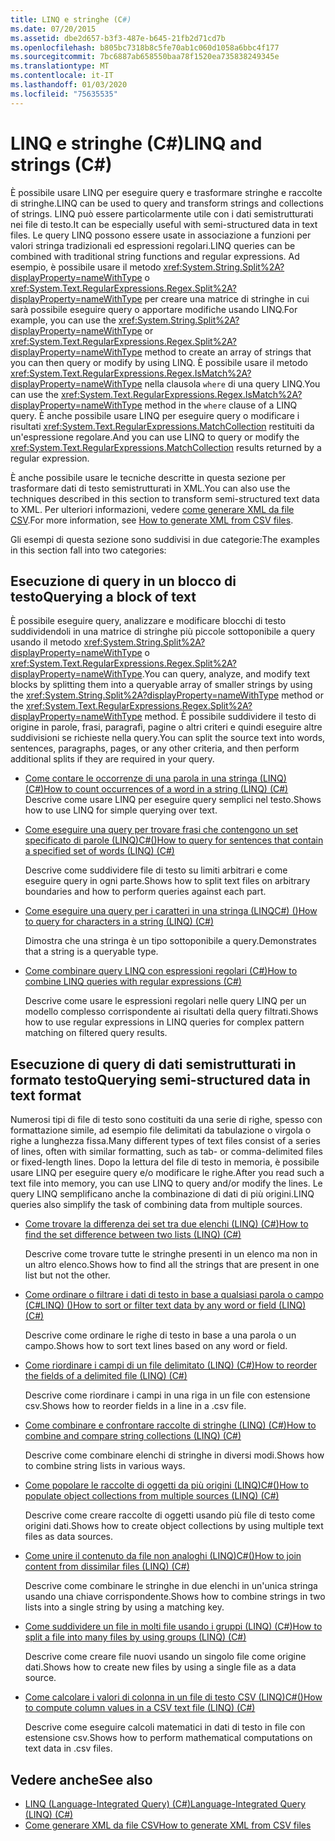```yaml
---
title: LINQ e stringhe (C#)
ms.date: 07/20/2015
ms.assetid: dbe2d657-b3f3-487e-b645-21fb2d71cd7b
ms.openlocfilehash: b805bc7318b8c5fe70ab1c060d1058a6bbc4f177
ms.sourcegitcommit: 7bc6887ab658550baa78f1520ea735838249345e
ms.translationtype: MT
ms.contentlocale: it-IT
ms.lasthandoff: 01/03/2020
ms.locfileid: "75635535"
---
```

# <a name="linq-and-strings-c"></a><span data-ttu-id="9a44b-102">LINQ e stringhe (C#)</span><span class="sxs-lookup"><span data-stu-id="9a44b-102">LINQ and strings (C#)</span></span>

<span data-ttu-id="9a44b-103">È possibile usare LINQ per eseguire query e trasformare stringhe e raccolte di stringhe.</span><span class="sxs-lookup"><span data-stu-id="9a44b-103">LINQ can be used to query and transform strings and collections of strings.</span></span> <span data-ttu-id="9a44b-104">LINQ può essere particolarmente utile con i dati semistrutturati nei file di testo.</span><span class="sxs-lookup"><span data-stu-id="9a44b-104">It can be especially useful with semi-structured data in text files.</span></span> <span data-ttu-id="9a44b-105">Le query LINQ possono essere usate in associazione a funzioni per valori stringa tradizionali ed espressioni regolari.</span><span class="sxs-lookup"><span data-stu-id="9a44b-105">LINQ queries can be combined with traditional string functions and regular expressions.</span></span> <span data-ttu-id="9a44b-106">Ad esempio, è possibile usare il metodo <xref:System.String.Split%2A?displayProperty=nameWithType> o <xref:System.Text.RegularExpressions.Regex.Split%2A?displayProperty=nameWithType> per creare una matrice di stringhe in cui sarà possibile eseguire query o apportare modifiche usando LINQ.</span><span class="sxs-lookup"><span data-stu-id="9a44b-106">For example, you can use the <xref:System.String.Split%2A?displayProperty=nameWithType> or <xref:System.Text.RegularExpressions.Regex.Split%2A?displayProperty=nameWithType> method to create an array of strings that you can then query or modify by using LINQ.</span></span> <span data-ttu-id="9a44b-107">È possibile usare il metodo <xref:System.Text.RegularExpressions.Regex.IsMatch%2A?displayProperty=nameWithType> nella clausola `where` di una query LINQ.</span><span class="sxs-lookup"><span data-stu-id="9a44b-107">You can use the <xref:System.Text.RegularExpressions.Regex.IsMatch%2A?displayProperty=nameWithType> method in the `where` clause of a LINQ query.</span></span> <span data-ttu-id="9a44b-108">È anche possibile usare LINQ per eseguire query o modificare i risultati <xref:System.Text.RegularExpressions.MatchCollection> restituiti da un'espressione regolare.</span><span class="sxs-lookup"><span data-stu-id="9a44b-108">And you can use LINQ to query or modify the <xref:System.Text.RegularExpressions.MatchCollection> results returned by a regular expression.</span></span>

<span data-ttu-id="9a44b-109">È anche possibile usare le tecniche descritte in questa sezione per trasformare dati di testo semistrutturati in XML.</span><span class="sxs-lookup"><span data-stu-id="9a44b-109">You can also use the techniques described in this section to transform semi-structured text data to XML.</span></span> <span data-ttu-id="9a44b-110">Per ulteriori informazioni, vedere [come generare XML da file CSV](how-to-generate-xml-from-csv-files.md).</span><span class="sxs-lookup"><span data-stu-id="9a44b-110">For more information, see [How to generate XML from CSV files](how-to-generate-xml-from-csv-files.md).</span></span>

<span data-ttu-id="9a44b-111">Gli esempi di questa sezione sono suddivisi in due categorie:</span><span class="sxs-lookup"><span data-stu-id="9a44b-111">The examples in this section fall into two categories:</span></span>

## <a name="querying-a-block-of-text"></a><span data-ttu-id="9a44b-112">Esecuzione di query in un blocco di testo</span><span class="sxs-lookup"><span data-stu-id="9a44b-112">Querying a block of text</span></span>

<span data-ttu-id="9a44b-113">È possibile eseguire query, analizzare e modificare blocchi di testo suddividendoli in una matrice di stringhe più piccole sottoponibile a query usando il metodo <xref:System.String.Split%2A?displayProperty=nameWithType> o <xref:System.Text.RegularExpressions.Regex.Split%2A?displayProperty=nameWithType>.</span><span class="sxs-lookup"><span data-stu-id="9a44b-113">You can query, analyze, and modify text blocks by splitting them into a queryable array of smaller strings by using the <xref:System.String.Split%2A?displayProperty=nameWithType> method or the <xref:System.Text.RegularExpressions.Regex.Split%2A?displayProperty=nameWithType> method.</span></span> <span data-ttu-id="9a44b-114">È possibile suddividere il testo di origine in parole, frasi, paragrafi, pagine o altri criteri e quindi eseguire altre suddivisioni se richieste nella query.</span><span class="sxs-lookup"><span data-stu-id="9a44b-114">You can split the source text into words, sentences, paragraphs, pages, or any other criteria, and then perform additional splits if they are required in your query.</span></span>

- [<span data-ttu-id="9a44b-115">Come contare le occorrenze di una parola in una stringa (LINQ) (C#)</span><span class="sxs-lookup"><span data-stu-id="9a44b-115">How to count occurrences of a word in a string (LINQ) (C#)</span></span>](how-to-count-occurrences-of-a-word-in-a-string-linq.md)  
  <span data-ttu-id="9a44b-116">Descrive come usare LINQ per eseguire query semplici nel testo.</span><span class="sxs-lookup"><span data-stu-id="9a44b-116">Shows how to use LINQ for simple querying over text.</span></span>

- [<span data-ttu-id="9a44b-117">Come eseguire una query per trovare frasi che contengono un set specificato di parole (LINQ)C#()</span><span class="sxs-lookup"><span data-stu-id="9a44b-117">How to query for sentences that contain a specified set of words (LINQ) (C#)</span></span>](how-to-query-for-sentences-that-contain-a-specified-set-of-words-linq.md)

  <span data-ttu-id="9a44b-118">Descrive come suddividere file di testo su limiti arbitrari e come eseguire query in ogni parte.</span><span class="sxs-lookup"><span data-stu-id="9a44b-118">Shows how to split text files on arbitrary boundaries and how to perform queries against each part.</span></span>

- [<span data-ttu-id="9a44b-119">Come eseguire una query per i caratteri in una stringa (LINQC#) ()</span><span class="sxs-lookup"><span data-stu-id="9a44b-119">How to query for characters in a string (LINQ) (C#)</span></span>](how-to-query-for-characters-in-a-string-linq.md)

  <span data-ttu-id="9a44b-120">Dimostra che una stringa è un tipo sottoponibile a query.</span><span class="sxs-lookup"><span data-stu-id="9a44b-120">Demonstrates that a string is a queryable type.</span></span>

- [<span data-ttu-id="9a44b-121">Come combinare query LINQ con espressioni regolari (C#)</span><span class="sxs-lookup"><span data-stu-id="9a44b-121">How to combine LINQ queries with regular expressions (C#)</span></span>](how-to-combine-linq-queries-with-regular-expressions.md)

  <span data-ttu-id="9a44b-122">Descrive come usare le espressioni regolari nelle query LINQ per un modello complesso corrispondente ai risultati della query filtrati.</span><span class="sxs-lookup"><span data-stu-id="9a44b-122">Shows how to use regular expressions in LINQ queries for complex pattern matching on filtered query results.</span></span>

## <a name="querying-semi-structured-data-in-text-format"></a><span data-ttu-id="9a44b-123">Esecuzione di query di dati semistrutturati in formato testo</span><span class="sxs-lookup"><span data-stu-id="9a44b-123">Querying semi-structured data in text format</span></span>

<span data-ttu-id="9a44b-124">Numerosi tipi di file di testo sono costituiti da una serie di righe, spesso con formattazione simile, ad esempio file delimitati da tabulazione o virgola o righe a lunghezza fissa.</span><span class="sxs-lookup"><span data-stu-id="9a44b-124">Many different types of text files consist of a series of lines, often with similar formatting, such as tab- or comma-delimited files or fixed-length lines.</span></span> <span data-ttu-id="9a44b-125">Dopo la lettura del file di testo in memoria, è possibile usare LINQ per eseguire query e/o modificare le righe.</span><span class="sxs-lookup"><span data-stu-id="9a44b-125">After you read such a text file into memory, you can use LINQ to query and/or modify the lines.</span></span> <span data-ttu-id="9a44b-126">Le query LINQ semplificano anche la combinazione di dati di più origini.</span><span class="sxs-lookup"><span data-stu-id="9a44b-126">LINQ queries also simplify the task of combining data from multiple sources.</span></span>

- [<span data-ttu-id="9a44b-127">Come trovare la differenza dei set tra due elenchi (LINQ) (C#)</span><span class="sxs-lookup"><span data-stu-id="9a44b-127">How to find the set difference between two lists (LINQ) (C#)</span></span>](how-to-find-the-set-difference-between-two-lists-linq.md)

  <span data-ttu-id="9a44b-128">Descrive come trovare tutte le stringhe presenti in un elenco ma non in un altro elenco.</span><span class="sxs-lookup"><span data-stu-id="9a44b-128">Shows how to find all the strings that are present in one list but not the other.</span></span>

- [<span data-ttu-id="9a44b-129">Come ordinare o filtrare i dati di testo in base a qualsiasi parola o campo (C#LINQ) ()</span><span class="sxs-lookup"><span data-stu-id="9a44b-129">How to sort or filter text data by any word or field (LINQ) (C#)</span></span>](how-to-sort-or-filter-text-data-by-any-word-or-field-linq.md)

  <span data-ttu-id="9a44b-130">Descrive come ordinare le righe di testo in base a una parola o un campo.</span><span class="sxs-lookup"><span data-stu-id="9a44b-130">Shows how to sort text lines based on any word or field.</span></span>

- [<span data-ttu-id="9a44b-131">Come riordinare i campi di un file delimitato (LINQ) (C#)</span><span class="sxs-lookup"><span data-stu-id="9a44b-131">How to reorder the fields of a delimited file (LINQ) (C#)</span></span>](how-to-reorder-the-fields-of-a-delimited-file-linq.md)

  <span data-ttu-id="9a44b-132">Descrive come riordinare i campi in una riga in un file con estensione csv.</span><span class="sxs-lookup"><span data-stu-id="9a44b-132">Shows how to reorder fields in a line in a .csv file.</span></span>

- [<span data-ttu-id="9a44b-133">Come combinare e confrontare raccolte di stringhe (LINQ) (C#)</span><span class="sxs-lookup"><span data-stu-id="9a44b-133">How to combine and compare string collections (LINQ) (C#)</span></span>](how-to-combine-and-compare-string-collections-linq.md)

  <span data-ttu-id="9a44b-134">Descrive come combinare elenchi di stringhe in diversi modi.</span><span class="sxs-lookup"><span data-stu-id="9a44b-134">Shows how to combine string lists in various ways.</span></span>

- [<span data-ttu-id="9a44b-135">Come popolare le raccolte di oggetti da più origini (LINQ)C#()</span><span class="sxs-lookup"><span data-stu-id="9a44b-135">How to populate object collections from multiple sources (LINQ) (C#)</span></span>](how-to-populate-object-collections-from-multiple-sources-linq.md)

  <span data-ttu-id="9a44b-136">Descrive come creare raccolte di oggetti usando più file di testo come origini dati.</span><span class="sxs-lookup"><span data-stu-id="9a44b-136">Shows how to create object collections by using multiple text files as data sources.</span></span>

- [<span data-ttu-id="9a44b-137">Come unire il contenuto da file non analoghi (LINQ)C#()</span><span class="sxs-lookup"><span data-stu-id="9a44b-137">How to join content from dissimilar files (LINQ) (C#)</span></span>](how-to-join-content-from-dissimilar-files-linq.md)
  
  <span data-ttu-id="9a44b-138">Descrive come combinare le stringhe in due elenchi in un'unica stringa usando una chiave corrispondente.</span><span class="sxs-lookup"><span data-stu-id="9a44b-138">Shows how to combine strings in two lists into a single string by using a matching key.</span></span>

- [<span data-ttu-id="9a44b-139">Come suddividere un file in molti file usando i gruppi (LINQ) (C#)</span><span class="sxs-lookup"><span data-stu-id="9a44b-139">How to split a file into many files by using groups (LINQ) (C#)</span></span>](how-to-split-a-file-into-many-files-by-using-groups-linq.md)
  
  <span data-ttu-id="9a44b-140">Descrive come creare file nuovi usando un singolo file come origine dati.</span><span class="sxs-lookup"><span data-stu-id="9a44b-140">Shows how to create new files by using a single file as a data source.</span></span>

- [<span data-ttu-id="9a44b-141">Come calcolare i valori di colonna in un file di testo CSV (LINQ)C#()</span><span class="sxs-lookup"><span data-stu-id="9a44b-141">How to compute column values in a CSV text file (LINQ) (C#)</span></span>](how-to-compute-column-values-in-a-csv-text-file-linq.md)
  
  <span data-ttu-id="9a44b-142">Descrive come eseguire calcoli matematici in dati di testo in file con estensione csv.</span><span class="sxs-lookup"><span data-stu-id="9a44b-142">Shows how to perform mathematical computations on text data in .csv files.</span></span>

## <a name="see-also"></a><span data-ttu-id="9a44b-143">Vedere anche</span><span class="sxs-lookup"><span data-stu-id="9a44b-143">See also</span></span>

- [<span data-ttu-id="9a44b-144">LINQ (Language-Integrated Query) (C#)</span><span class="sxs-lookup"><span data-stu-id="9a44b-144">Language-Integrated Query (LINQ) (C#)</span></span>](index.md)
- [<span data-ttu-id="9a44b-145">Come generare XML da file CSV</span><span class="sxs-lookup"><span data-stu-id="9a44b-145">How to generate XML from CSV files</span></span>](how-to-generate-xml-from-csv-files.md)
